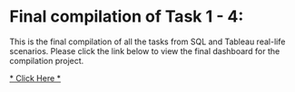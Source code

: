 # Final compilation of Task 1 - 4:

This is the final compilation of all the tasks from SQL and Tableau real-life scenarios. Please click the link below to view the final dashboard for the compilation project. 

[* Click Here *](https://public.tableau.com/profile/saikat.omar.khan#!/vizhome/Task1SNT/Dashboard1)
